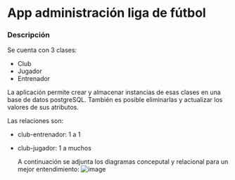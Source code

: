 # App administración liga de fútbol
### Descripción
Se cuenta con 3 clases:
- Club
- Jugador
- Entrenador

La aplicación permite crear y almacenar instancias de esas clases en una base de datos postgreSQL. También es posible eliminarlas y actualizar los valores de sus atributos.

Las relaciones son:
- club-entrenador: 1 a 1
- club-jugador: 1 a muchos

  A continuación se adjunta los diagramas conceputal y relacional para un mejor entendimiento:
  ![image](https://github.com/donatodebattista/Python_backend/assets/101670307/1cc568ea-af47-4230-a9c7-1918fa05909f)
 
